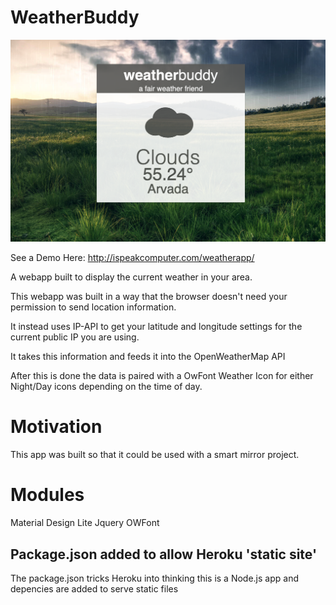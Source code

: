 # WeatherBuddy 

<a href="https://github.com/ispeakcomputer/weather_webapp_javascript/blob/master/images/image.png" title="app image"><img src="https://github.com/ispeakcomputer/weather_webapp_javascript/blob/master/images/image.png" width="600"></a>

See a Demo Here: http://ispeakcomputer.com/weatherapp/

A webapp built to display the current weather in your area.

This webapp was built in a way that the browser doesn't need your permission to send location information. 

It instead uses IP-API to get your latitude and longitude settings for the current public IP you are using. 

It takes this information and feeds it into the OpenWeatherMap API

After this is done the data is paired with a OwFont Weather Icon for either  Night/Day icons depending on 
the time of day. 

# Motivation

This app was built so that it could be used with a smart mirror project.

# Modules

 Material Design Lite
 Jquery 
 OWFont
 
 ## Package.json added to allow Heroku 'static site'
 
 The package.json tricks Heroku into thinking this is a Node.js app and 
 depencies are added to serve static files 
 
